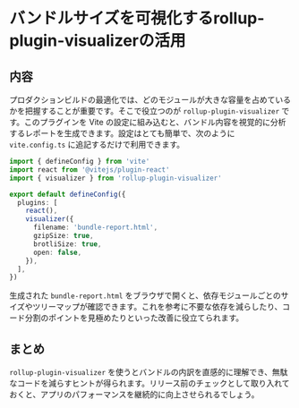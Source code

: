 # バンドルサイズを可視化するrollup-plugin-visualizerの活用

## 内容
プロダクションビルドの最適化では、どのモジュールが大きな容量を占めているかを把握することが重要です。そこで役立つのが `rollup-plugin-visualizer` です。このプラグインを Vite の設定に組み込むと、バンドル内容を視覚的に分析するレポートを生成できます。設定はとても簡単で、次のように `vite.config.ts` に追記するだけで利用できます。

```ts
import { defineConfig } from 'vite'
import react from '@vitejs/plugin-react'
import { visualizer } from 'rollup-plugin-visualizer'

export default defineConfig({
  plugins: [
    react(),
    visualizer({
      filename: 'bundle-report.html',
      gzipSize: true,
      brotliSize: true,
      open: false,
    }),
  ],
})
```

生成された `bundle-report.html` をブラウザで開くと、依存モジュールごとのサイズやツリーマップが確認できます。これを参考に不要な依存を減らしたり、コード分割のポイントを見極めたりといった改善に役立てられます。

## まとめ
`rollup-plugin-visualizer` を使うとバンドルの内訳を直感的に理解でき、無駄なコードを減らすヒントが得られます。リリース前のチェックとして取り入れておくと、アプリのパフォーマンスを継続的に向上させられるでしょう。
